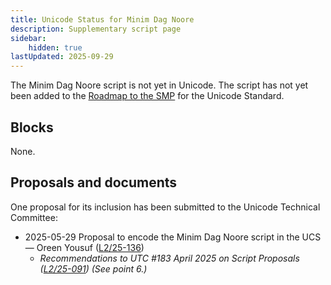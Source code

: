 ```yaml
---
title: Unicode Status for Minim Dag Noore
description: Supplementary script page
sidebar:
    hidden: true
lastUpdated: 2025-09-29
---
```


The Minim Dag Noore script is not yet in Unicode. The script has not yet been added to the [Roadmap to the SMP](http://www.unicode.org/roadmaps/smp/) for the Unicode Standard.

## Blocks

None.

## Proposals and documents

One proposal for its inclusion has been submitted to the Unicode Technical Committee:
- 2025-05-29 Proposal to encode the Minim Dag Noore script in the UCS — Oreen Yousuf ([L2/25-136](http://www.unicode.org/cgi-bin/GetMatchingDocs.pl?L2/25-136))
  - _Recommendations to UTC #183 April 2025 on Script Proposals ([L2/25-091](http://www.unicode.org/cgi-bin/GetMatchingDocs.pl?L2/25-091)) (See point 6.)_
